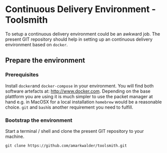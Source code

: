 # Continuous Delivery Environment - Toolsmith
To setup a continuous delivery environment could be an awkward job. The present GIT repository should help in setting up an continuous delivery environment based on ``docker``.

## Prepare the environment

### Prerequisites
Install ```docker```and ```docker-compose``` in your environment. You will find both software artefacts at: http://www.docker.com. Depending on the base plattform you are using it is much simpler to use the packet manager at hand e.g. in MacOSX for a local installation ```homebrew``` would be a reasonable choice. ```git``` and ```bash```is another requirement you need to fulfill.

### Bootstrap the environment
Start a terminal / shell and clone the present GIT repository to your machine.

```
git clone https://github.com/amarkwalder/toolsmith.git
```
